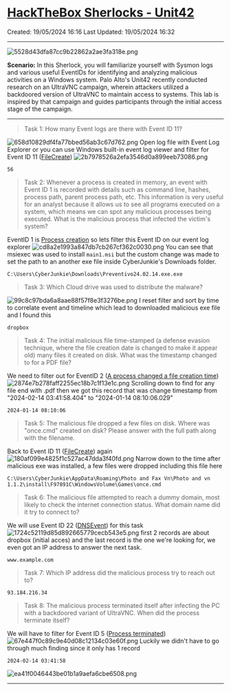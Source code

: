# [HackTheBox Sherlocks - Unit42](https://app.hackthebox.com/sherlocks/Unit42)
Created: 19/05/2024 16:16
Last Updated: 19/05/2024 16:32
* * *
![5528d43dfa87cc9b22862a2ae3fa318e.png](/resources/5528d43dfa87cc9b22862a2ae3fa318e.png)

**Scenario:**
In this Sherlock, you will familiarize yourself with Sysmon logs and various useful EventIDs for identifying and analyzing malicious activities on a Windows system. Palo Alto's Unit42 recently conducted research on an UltraVNC campaign, wherein attackers utilized a backdoored version of UltraVNC to maintain access to systems. This lab is inspired by that campaign and guides participants through the initial access stage of the campaign.

* * *
>Task 1: How many Event logs are there with Event ID 11?

![658d10829df4fa77bbed56ab3c67d762.png](/resources/658d10829df4fa77bbed56ab3c67d762.png)
Open log file with Event Log Explorer or you can use Windows built-in event log viewer and filter for Event ID 11 ([FileCreate](https://www.ultimatewindowssecurity.com/securitylog/encyclopedia/event.aspx?eventid=90011))
![2b7978526a2efa3546d0a899eeb73086.png](/resources/2b7978526a2efa3546d0a899eeb73086.png)
```
56
```

>Task 2: Whenever a process is created in memory, an event with Event ID 1 is recorded with details such as command line, hashes, process path, parent process path, etc. This information is very useful for an analyst because it allows us to see all programs executed on a system, which means we can spot any malicious processes being executed. What is the malicious process that infected the victim's system?

EventID 1 is [Process creation](https://www.ultimatewindowssecurity.com/securitylog/encyclopedia/event.aspx?eventid=90001) so lets filter this Event ID on our event log explorer
![cd8a2e1993a847db7cb267cf362c0030.png](/resources/cd8a2e1993a847db7cb267cf362c0030.png)
You can see that msiexec was used to install `main1.msi` but the custom change was made to set the path to an another exe file inside CyberJunkie's Downloads folder.
```
C:\Users\CyberJunkie\Downloads\Preventivo24.02.14.exe.exe
```

>Task 3: Which Cloud drive was used to distribute the malware?

![99c8c97bda6a8aae88f57f8e3f3276be.png](/resources/99c8c97bda6a8aae88f57f8e3f3276be.png)
I reset filter and sort by time to correlate event and timeline which lead to downloaded malicious exe file and I found this
```
dropbox
```

>Task 4: The initial malicious file time-stamped (a defense evasion technique, where the file creation date is changed to make it appear old) many files it created on disk. What was the timestamp changed to for a PDF file?

We need to filter out for EventID 2 ([A process changed a file creation time](https://www.ultimatewindowssecurity.com/securitylog/encyclopedia/event.aspx?eventid=90002)) 
![2874e7b278faff2255ec18b7c1f13e1c.png](/resources/2874e7b278faff2255ec18b7c1f13e1c.png)
Scrolling down to find for any file end with .pdf then we got this record that was change timestamp from "2024-02-14 03:41:58.404" to "2024-01-14 08:10:06.029"
```
2024-01-14 08:10:06
```

>Task 5: The malicious file dropped a few files on disk. Where was "once.cmd" created on disk? Please answer with the full path along with the filename.

Back to Event ID 11 ([FileCreate](https://www.ultimatewindowssecurity.com/securitylog/encyclopedia/event.aspx?eventid=90011)) again
![180af099e4825f1c527ac47dda3f40fd.png](/resources/180af099e4825f1c527ac47dda3f40fd.png)
Narrow down to the time after malicious exe was installed, a few files were dropped including this file here
```
C:\Users\CyberJunkie\AppData\Roaming\Photo and Fax Vn\Photo and vn 1.1.2\install\F97891C\WindowsVolume\Games\once.cmd
```

>Task 6: The malicious file attempted to reach a dummy domain, most likely to check the internet connection status. What domain name did it try to connect to?

We will use Event ID 22 ([DNSEvent](https://www.ultimatewindowssecurity.com/securitylog/encyclopedia/event.aspx?eventid=90022)) for this task
![1724c52119d85d892665779cecb543e5.png](/resources/1724c52119d85d892665779cecb543e5.png)
first 2 records are about dropbox (initial acces) and the last record is the one we're looking for, we even got an IP address to answer the next task.
```
www.example.com
```

>Task 7: Which IP address did the malicious process try to reach out to?
```
93.184.216.34
```

>Task 8: The malicious process terminated itself after infecting the PC with a backdoored variant of UltraVNC. When did the process terminate itself?

We will have to filter for Event ID 5 ([Process terminated](https://www.ultimatewindowssecurity.com/securitylog/encyclopedia/event.aspx?eventid=90005))
![67e447f0c89c9e40d08c12134c03e60f.png](/resources/67e447f0c89c9e40d08c12134c03e60f.png)
Luckily we didn't have to go through much finding since it only has 1 record
```
2024-02-14 03:41:58
```

![ea41f0046443be01b1a9aefa6cbe6508.png](/resources/ea41f0046443be01b1a9aefa6cbe6508.png)
* * *
